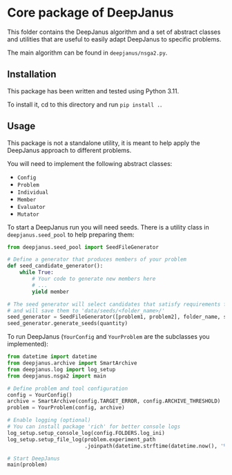 # Core package of DeepJanus
This folder contains the DeepJanus algorithm and a set of abstract classes and utilities 
that are useful to easily adapt DeepJanus to specific problems.

The main algorithm can be found in `deepjanus/nsga2.py`.

## Installation
This package has been written and tested using Python 3.11.

To install it, cd to this directory and run `pip install .`.

## Usage
This package is not a standalone utility, it is meant to help apply the DeepJanus approach 
to different problems.

You will need to implement the following abstract classes:
- `Config`
- `Problem`
- `Individual`
- `Member`
- `Evaluator`
- `Mutator`

To start a DeepJanus run you will need seeds. There is a utility class in `deepjanus.seed_pool` to help preparing them:
```python
from deepjanus.seed_pool import SeedFileGenerator

# Define a generator that produces members of your problem
def seed_candidate_generator():
    while True:
        # Your code to generate new members here
        # ...
        yield member

# The seed generator will select candidates that satisfy requirements for all given problems
# and will save them to 'data/seeds/<folder_name>/'
seed_generator = SeedFileGenerator([problem1, problem2], folder_name, seed_candidate_generator())
seed_generator.generate_seeds(quantity)
```

To run DeepJanus (`YourConfig` and `YourProblem` are the subclasses you implemented):
```python
from datetime import datetime
from deepjanus.archive import SmartArchive
from deepjanus.log import log_setup
from deepjanus.nsga2 import main

# Define problem and tool configuration
config = YourConfig()
archive = SmartArchive(config.TARGET_ERROR, config.ARCHIVE_THRESHOLD)
problem = YourProblem(config, archive)

# Enable logging (optional)
# You can install package 'rich' for better console logs
log_setup.setup_console_log(config.FOLDERS.log_ini)
log_setup.setup_file_log(problem.experiment_path
                         .joinpath(datetime.strftime(datetime.now(), '%d-%m-%Y_%H-%M-%S') + '.log'))

# Start DeepJanus
main(problem)
```